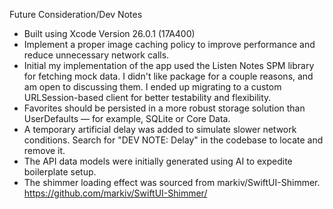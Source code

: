 Future Consideration/Dev Notes
- Built using Xcode Version 26.0.1 (17A400)
- Implement a proper image caching policy to improve performance and reduce unnecessary network calls.
- Initial my implementation of the app used the Listen Notes SPM library for fetching mock data. I didn't like package for a couple reasons, and am open to discussing them. I ended up migrating to a custom URLSession-based client for better testability and flexibility.
- Favorites should be persisted in a more robust storage solution than UserDefaults — for example, SQLite or Core Data.
- A temporary artificial delay was added to simulate slower network conditions. Search for "DEV NOTE: Delay" in the codebase to locate and remove it.
- The API data models were initially generated using AI to expedite boilerplate setup.
- The shimmer loading effect was sourced from markiv/SwiftUI-Shimmer. https://github.com/markiv/SwiftUI-Shimmer/


